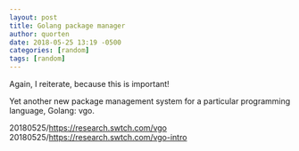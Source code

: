 ```yaml
---
layout: post
title: Golang package manager
author: quorten
date: 2018-05-25 13:19 -0500
categories: [random]
tags: [random]
---
```


Again, I reiterate, because this is important!

Yet another new package management system for a particular programming
language, Golang: vgo.

20180525/https://research.swtch.com/vgo  
20180525/https://research.swtch.com/vgo-intro
